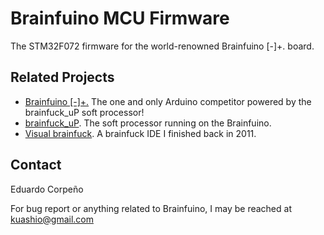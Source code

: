# Brainfuino MCU Firmware
The STM32F072 firmware for the world-renowned Brainfuino [-]+. board.

## Related Projects

- [Brainfuino [-]+.](https://github.com/kuashio/bf) The one and only Arduino competitor powered by the brainfuck_uP soft processor!
- [brainfuck_uP](https://github.com/kuashio/brainfuck_up). The soft processor running on the Brainfuino.
- [Visual brainfuck](https://sites.google.com/site/visualbf/). A brainfuck IDE I finished back in 2011.


## Contact

Eduardo Corpeño

For bug report or anything related to Brainfuino, I may be reached at kuashio@gmail.com 

